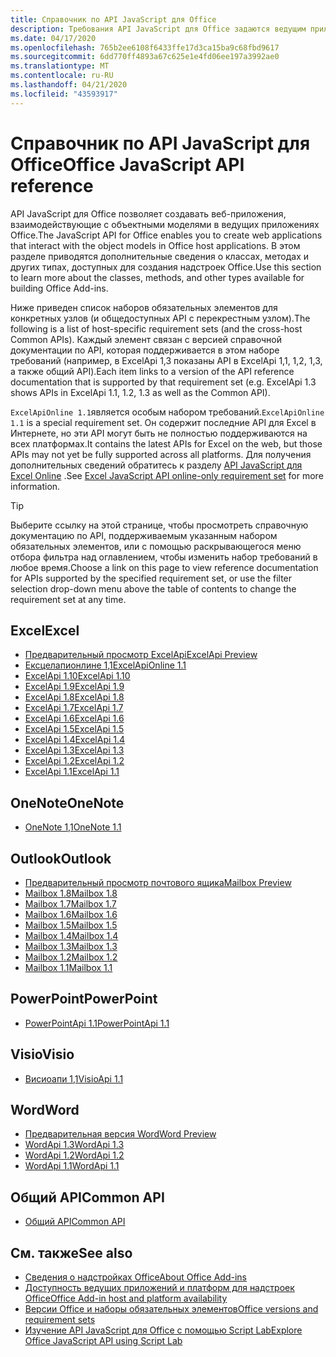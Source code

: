 ```yaml
---
title: Справочник по API JavaScript для Office
description: Требования API JavaScript для Office задаются ведущим приложением.
ms.date: 04/17/2020
ms.openlocfilehash: 765b2ee6108f6433ffe17d3ca15ba9c68fbd9617
ms.sourcegitcommit: 6dd770ff4893a67c625e1e4fd06ee197a3992ae0
ms.translationtype: MT
ms.contentlocale: ru-RU
ms.lasthandoff: 04/21/2020
ms.locfileid: "43593917"
---
```

# <a name="office-javascript-api-reference"></a><span data-ttu-id="e5527-103">Справочник по API JavaScript для Office</span><span class="sxs-lookup"><span data-stu-id="e5527-103">Office JavaScript API reference</span></span>

<span data-ttu-id="e5527-104">API JavaScript для Office позволяет создавать веб-приложения, взаимодействующие с объектными моделями в ведущих приложениях Office.</span><span class="sxs-lookup"><span data-stu-id="e5527-104">The JavaScript API for Office enables you to create web applications that interact with the object models in Office host applications.</span></span> <span data-ttu-id="e5527-105">В этом разделе приводятся дополнительные сведения о классах, методах и других типах, доступных для создания надстроек Office.</span><span class="sxs-lookup"><span data-stu-id="e5527-105">Use this section to learn more about the classes, methods, and other types available for building Office Add-ins.</span></span>

<span data-ttu-id="e5527-106">Ниже приведен список наборов обязательных элементов для конкретных узлов (и общедоступных API с перекрестным узлом).</span><span class="sxs-lookup"><span data-stu-id="e5527-106">The following is a list of host-specific requirement sets (and the cross-host Common APIs).</span></span> <span data-ttu-id="e5527-107">Каждый элемент связан с версией справочной документации по API, которая поддерживается в этом наборе требований (например, в ExcelApi 1,3 показаны API в ExcelApi 1,1, 1,2, 1,3, а также общий API).</span><span class="sxs-lookup"><span data-stu-id="e5527-107">Each item links to a version of the API reference documentation that is supported by that requirement set (e.g. ExcelApi 1.3 shows APIs in ExcelApi 1.1, 1.2, 1.3 as well as the Common API).</span></span>

<span data-ttu-id="e5527-108">`ExcelApiOnline 1.1`является особым набором требований.</span><span class="sxs-lookup"><span data-stu-id="e5527-108">`ExcelApiOnline 1.1` is a special requirement set.</span></span> <span data-ttu-id="e5527-109">Он содержит последние API для Excel в Интернете, но эти API могут быть не полностью поддерживаются на всех платформах.</span><span class="sxs-lookup"><span data-stu-id="e5527-109">It contains the latest APIs for Excel on the web, but those APIs may not yet be fully supported across all platforms.</span></span> <span data-ttu-id="e5527-110">Для получения дополнительных сведений обратитесь к разделу [API JavaScript для Excel Online](/office/dev/add-ins/reference/requirement-sets/excel-api-online-requirement-set) .</span><span class="sxs-lookup"><span data-stu-id="e5527-110">See [Excel JavaScript API online-only requirement set](/office/dev/add-ins/reference/requirement-sets/excel-api-online-requirement-set) for more information.</span></span>

> [!TIP]
> <span data-ttu-id="e5527-111">Выберите ссылку на этой странице, чтобы просмотреть справочную документацию по API, поддерживаемым указанным набором обязательных элементов, или с помощью раскрывающегося меню отбора фильтра над оглавлением, чтобы изменить набор требований в любое время.</span><span class="sxs-lookup"><span data-stu-id="e5527-111">Choose a link on this page to view reference documentation for APIs supported by the specified requirement set, or use the filter selection drop-down menu above the table of contents to change the requirement set at any time.</span></span>

## <a name="excel"></a><span data-ttu-id="e5527-112">Excel</span><span class="sxs-lookup"><span data-stu-id="e5527-112">Excel</span></span>

- [<span data-ttu-id="e5527-113">Предварительный просмотр ExcelApi</span><span class="sxs-lookup"><span data-stu-id="e5527-113">ExcelApi Preview</span></span>](/javascript/api/excel?view=excel-js-preview)
- [<span data-ttu-id="e5527-114">Ексцелапионлине 1,1</span><span class="sxs-lookup"><span data-stu-id="e5527-114">ExcelApiOnline 1.1</span></span>](/javascript/api/excel?view=excel-js-online)
- [<span data-ttu-id="e5527-115">ExcelApi 1.10</span><span class="sxs-lookup"><span data-stu-id="e5527-115">ExcelApi 1.10</span></span>](/javascript/api/excel?view=excel-js-1.10)
- [<span data-ttu-id="e5527-116">ExcelApi 1.9</span><span class="sxs-lookup"><span data-stu-id="e5527-116">ExcelApi 1.9</span></span>](/javascript/api/excel?view=excel-js-1.9)
- [<span data-ttu-id="e5527-117">ExcelApi 1.8</span><span class="sxs-lookup"><span data-stu-id="e5527-117">ExcelApi 1.8</span></span>](/javascript/api/excel?view=excel-js-1.8)
- [<span data-ttu-id="e5527-118">ExcelApi 1.7</span><span class="sxs-lookup"><span data-stu-id="e5527-118">ExcelApi 1.7</span></span>](/javascript/api/excel?view=excel-js-1.7)
- [<span data-ttu-id="e5527-119">ExcelApi 1.6</span><span class="sxs-lookup"><span data-stu-id="e5527-119">ExcelApi 1.6</span></span>](/javascript/api/excel?view=excel-js-1.6)
- [<span data-ttu-id="e5527-120">ExcelApi 1.5</span><span class="sxs-lookup"><span data-stu-id="e5527-120">ExcelApi 1.5</span></span>](/javascript/api/excel?view=excel-js-1.5)
- [<span data-ttu-id="e5527-121">ExcelApi 1.4</span><span class="sxs-lookup"><span data-stu-id="e5527-121">ExcelApi 1.4</span></span>](/javascript/api/excel?view=excel-js-1.4)
- [<span data-ttu-id="e5527-122">ExcelApi 1.3</span><span class="sxs-lookup"><span data-stu-id="e5527-122">ExcelApi 1.3</span></span>](/javascript/api/excel?view=excel-js-1.3)
- [<span data-ttu-id="e5527-123">ExcelApi 1.2</span><span class="sxs-lookup"><span data-stu-id="e5527-123">ExcelApi 1.2</span></span>](/javascript/api/excel?view=excel-js-1.2)
- [<span data-ttu-id="e5527-124">ExcelApi 1.1</span><span class="sxs-lookup"><span data-stu-id="e5527-124">ExcelApi 1.1</span></span>](/javascript/api/excel?view=excel-js-1.1)

## <a name="onenote"></a><span data-ttu-id="e5527-125">OneNote</span><span class="sxs-lookup"><span data-stu-id="e5527-125">OneNote</span></span>

- [<span data-ttu-id="e5527-126">OneNote 1,1</span><span class="sxs-lookup"><span data-stu-id="e5527-126">OneNote 1.1</span></span>](/javascript/api/onenote?view=onenote-js-1.1)

## <a name="outlook"></a><span data-ttu-id="e5527-127">Outlook</span><span class="sxs-lookup"><span data-stu-id="e5527-127">Outlook</span></span>

- [<span data-ttu-id="e5527-128">Предварительный просмотр почтового ящика</span><span class="sxs-lookup"><span data-stu-id="e5527-128">Mailbox Preview</span></span>](/javascript/api/outlook?view=outlook-js-preview)
- [<span data-ttu-id="e5527-129">Mailbox 1.8</span><span class="sxs-lookup"><span data-stu-id="e5527-129">Mailbox 1.8</span></span>](/javascript/api/outlook?view=outlook-js-1.8)
- [<span data-ttu-id="e5527-130">Mailbox 1.7</span><span class="sxs-lookup"><span data-stu-id="e5527-130">Mailbox 1.7</span></span>](/javascript/api/outlook?view=outlook-js-1.7)
- [<span data-ttu-id="e5527-131">Mailbox 1.6</span><span class="sxs-lookup"><span data-stu-id="e5527-131">Mailbox 1.6</span></span>](/javascript/api/outlook?view=outlook-js-1.6)
- [<span data-ttu-id="e5527-132">Mailbox 1.5</span><span class="sxs-lookup"><span data-stu-id="e5527-132">Mailbox 1.5</span></span>](/javascript/api/outlook?view=outlook-js-1.5)
- [<span data-ttu-id="e5527-133">Mailbox 1.4</span><span class="sxs-lookup"><span data-stu-id="e5527-133">Mailbox 1.4</span></span>](/javascript/api/outlook?view=outlook-js-1.4)
- [<span data-ttu-id="e5527-134">Mailbox 1.3</span><span class="sxs-lookup"><span data-stu-id="e5527-134">Mailbox 1.3</span></span>](/javascript/api/outlook?view=outlook-js-1.3)
- [<span data-ttu-id="e5527-135">Mailbox 1.2</span><span class="sxs-lookup"><span data-stu-id="e5527-135">Mailbox 1.2</span></span>](/javascript/api/outlook?view=outlook-js-1.2)
- [<span data-ttu-id="e5527-136">Mailbox 1.1</span><span class="sxs-lookup"><span data-stu-id="e5527-136">Mailbox 1.1</span></span>](/javascript/api/outlook?view=outlook-js-1.1)

## <a name="powerpoint"></a><span data-ttu-id="e5527-137">PowerPoint</span><span class="sxs-lookup"><span data-stu-id="e5527-137">PowerPoint</span></span>

- [<span data-ttu-id="e5527-138">PowerPointApi 1.1</span><span class="sxs-lookup"><span data-stu-id="e5527-138">PowerPointApi 1.1</span></span>](/javascript/api/powerpoint?view=powerpoint-js-1.1)

## <a name="visio"></a><span data-ttu-id="e5527-139">Visio</span><span class="sxs-lookup"><span data-stu-id="e5527-139">Visio</span></span>

- [<span data-ttu-id="e5527-140">Висиоапи 1,1</span><span class="sxs-lookup"><span data-stu-id="e5527-140">VisioApi 1.1</span></span>](/javascript/api/visio?view=visio-js-1.1)

## <a name="word"></a><span data-ttu-id="e5527-141">Word</span><span class="sxs-lookup"><span data-stu-id="e5527-141">Word</span></span>

- [<span data-ttu-id="e5527-142">Предварительная версия Word</span><span class="sxs-lookup"><span data-stu-id="e5527-142">Word Preview</span></span>](/javascript/api/word?view=word-js-preview)
- [<span data-ttu-id="e5527-143">WordApi 1.3</span><span class="sxs-lookup"><span data-stu-id="e5527-143">WordApi 1.3</span></span>](/javascript/api/word?view=word-js-1.3)
- [<span data-ttu-id="e5527-144">WordApi 1.2</span><span class="sxs-lookup"><span data-stu-id="e5527-144">WordApi 1.2</span></span>](/javascript/api/word?view=word-js-1.2)
- [<span data-ttu-id="e5527-145">WordApi 1.1</span><span class="sxs-lookup"><span data-stu-id="e5527-145">WordApi 1.1</span></span>](/javascript/api/word?view=word-js-1.1)

## <a name="common-api"></a><span data-ttu-id="e5527-146">Общий API</span><span class="sxs-lookup"><span data-stu-id="e5527-146">Common API</span></span>

- [<span data-ttu-id="e5527-147">Общий API</span><span class="sxs-lookup"><span data-stu-id="e5527-147">Common API</span></span>](/javascript/api/office?view=common-js)

## <a name="see-also"></a><span data-ttu-id="e5527-148">См. также</span><span class="sxs-lookup"><span data-stu-id="e5527-148">See also</span></span>

- [<span data-ttu-id="e5527-149">Сведения о надстройках Office</span><span class="sxs-lookup"><span data-stu-id="e5527-149">About Office Add-ins</span></span>](/office/dev/add-ins/overview)
- [<span data-ttu-id="e5527-150">Доступность ведущих приложений и платформ для надстроек Office</span><span class="sxs-lookup"><span data-stu-id="e5527-150">Office Add-in host and platform availability</span></span>](/office/dev/add-ins/overview/office-add-in-availability)
- [<span data-ttu-id="e5527-151">Версии Office и наборы обязательных элементов</span><span class="sxs-lookup"><span data-stu-id="e5527-151">Office versions and requirement sets</span></span>](/office/dev/add-ins/develop/office-versions-and-requirement-sets)
- [<span data-ttu-id="e5527-152">Изучение API JavaScript для Office с помощью Script Lab</span><span class="sxs-lookup"><span data-stu-id="e5527-152">Explore Office JavaScript API using Script Lab</span></span>](/office/dev/add-ins/overview/explore-with-script-lab)
